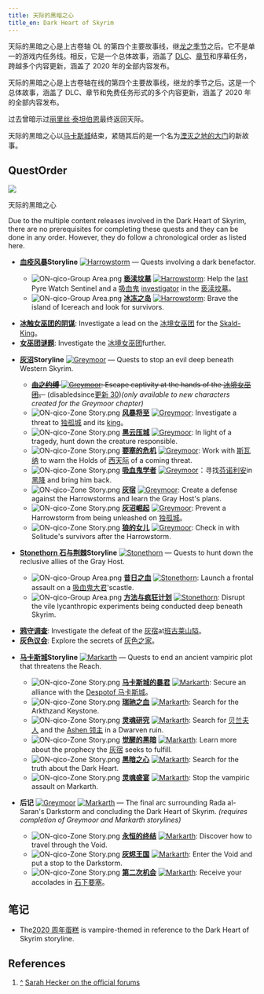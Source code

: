 ```yaml
---
title: 天际的黑暗之心
title_en: Dark Heart of Skyrim
---
```


天际的黑暗之心是上古卷轴 OL
的第四个主要故事线，继[龙之季节](/quest/season-of-the-dragon)之后。它不是单一的游戏内任务线。相反，它是一个总体故事，涵盖了
[DLC](/dlc)、[章节](/chapter)和序幕任务，跨越多个内容更新，涵盖了 2020 年的全部内容发布。

天际的黑暗之心是上古卷轴在线的第四个主要故事线，继龙的季节之后。这是一个总体故事，涵盖了
DLC、章节和免费任务形式的多个内容更新，涵盖了 2020 年的全部内容发布。

过去曾暗示过[丽里丝·泰坦伯恩](/npc/lyris-titanborn)最终返回天际。

天际的黑暗之心以[马卡斯城](/dlc/markarth)结束，紧随其后的是一个名为[湮灭之地的大门](/quest/gates-of-oblivion)的新故事。

## QuestOrder

![](//images.uesp.net/thumb/5/56/DarkHeartofSkyrimNewsImage.jpg)

<p class="text-gray-500 text-sm text-center">天际的黑暗之心</p>

Due to the multiple content releases involved in the Dark Heart of Skyrim, there are no prerequisites for completing
these quests and they can be done in any order. However, they do follow a chronological order as listed here.

- **[血疫风暴](/wiki/Online:Harrowstorm "血疫风暴 (Harrowstorm)")Storyline**
  [![Harrowstorm](//images.uesp.net/thumb/c/c8/ON-icon-Dungeon_DLC.png)](/wiki/Online:Harrowstorm "血疫风暴 (Harrowstorm)")
  — Quests involving a dark benefactor.

  - ![ON-qico-Group Area.png](//images.uesp.net/thumb/a/a6/ON-qico-Group_Area.png)
    **[亵渎坟墓](/quest/unhallowed-grave "Unhallowed坟墓(quest) (Unhallowed Grave (quest))")**
    [![Harrowstorm](//images.uesp.net/thumb/c/c8/ON-icon-Dungeon_DLC.png)](/wiki/Online:Harrowstorm "血疫风暴 (Harrowstorm)"):
    Help the [last](/npc/shelaria "谢拉莉亚 (Shelaria)") Pyre Watch Sentinel and a
    [吸血鬼](/npc/vampire "吸血鬼(非玩家角色) (Vampire (NPC))") [investigator](/npc/fennorian "芬诺利安 (Fennorian)") in
    the [亵渎坟墓](/location/unhallowed-grave "亵渎坟墓 (Unhallowed Grave)")。
  - ![ON-qico-Group Area.png](//images.uesp.net/thumb/a/a6/ON-qico-Group_Area.png)
    **[冰冻之岛](/quest/the-frozen-isle "冰冻之岛 (The Frozen Isle)")**
    [![Harrowstorm](//images.uesp.net/thumb/c/c8/ON-icon-Dungeon_DLC.png)](/wiki/Online:Harrowstorm "血疫风暴 (Harrowstorm)"):
    Brave the island of Icereach and look for survivors.

* **[冰触女巫团的阴谋](/quest/the-coven-conspiracy "冰触女巫团的阴谋 (The Coven Conspiracy)")**: Investigate a lead on
  the [冰境女巫团](/faction/icereach-coven "冰境女巫团 (Icereach Coven)") for the
  [Skald-King](/npc/jorunn-the-skald-king "斯卡德王乔伦 (Jorunn the Skald-King)")。
* **[女巫团谜题](/quest/the-coven-conundrum "女巫团谜题 (The Coven Conundrum)")**: Investigate the
  [冰境女巫团](/faction/icereach-coven "冰境女巫团 (Icereach Coven)")further.

- **[灰沼](/wiki/Online:Greymoor "灰沼 (Greymoor)")Storyline**
  [![Greymoor](//images.uesp.net/thumb/0/02/ON-icon-alliance-Solitude.png)](/wiki/Online:Greymoor "灰沼 (Greymoor)") —
  Quests to stop an evil deep beneath Western Skyrim.

  - ~~**[血之约缚](/quest/bound-in-blood "血之约缚 (Bound in Blood)")**
    [![Greymoor](//images.uesp.net/thumb/0/02/ON-icon-alliance-Solitude.png)](/wiki/Online:Greymoor "灰沼 (Greymoor)"):
    Escape captivity at the hands of the
    [冰境女巫团](/faction/icereach-coven "冰境女巫团 (Icereach Coven)")。~~ (disabledsince[更新 30](/wiki/Online:Update_30 "更新30 (Update 30)"))_(only
    available to new characters created for the Greymoor chapter)_
  - ![ON-qico-Zone Story.png](//images.uesp.net/thumb/b/b4/ON-qico-Zone_Story.png)
    **[风暴将至](/quest/the-gathering-storm "风暴将至 (The Gathering Storm)")**
    [![Greymoor](//images.uesp.net/thumb/0/02/ON-icon-alliance-Solitude.png)](/wiki/Online:Greymoor "灰沼 (Greymoor)"):
    Investigate a threat to [独孤城](/location/solitude "独孤城 (Solitude)") and its
    [king](/npc/high-king-svargrim "至高王斯瓦格里姆 (High King Svargrim)")。
  - ![ON-qico-Zone Story.png](//images.uesp.net/thumb/b/b4/ON-qico-Zone_Story.png)
    **[黑云压城](/quest/dark-clouds-over-solitude "黑云压城 (Dark Clouds Over Solitude)")**
    [![Greymoor](//images.uesp.net/thumb/0/02/ON-icon-alliance-Solitude.png)](/wiki/Online:Greymoor "灰沼 (Greymoor)"):
    In light of a tragedy, hunt down the creature responsible.
  - ![ON-qico-Zone Story.png](//images.uesp.net/thumb/b/b4/ON-qico-Zone_Story.png)
    **[要塞的危机](/quest/danger-in-the-holds "要塞的危机 (Danger in the Holds)")**
    [![Greymoor](//images.uesp.net/thumb/0/02/ON-icon-alliance-Solitude.png)](/wiki/Online:Greymoor "灰沼 (Greymoor)"):
    Work with [斯瓦纳](/npc/svana "斯瓦纳 (Svana)") to warn the Holds of
    [西天际](/location/western-skyrim "西天际 (Western Skyrim)") of a coming threat.
  - ![ON-qico-Zone Story.png](//images.uesp.net/thumb/b/b4/ON-qico-Zone_Story.png)
    **[吸血鬼学者](/quest/the-vampire-scholar "吸血鬼学者 (The Vampire Scholar)")**
    [![Greymoor](//images.uesp.net/thumb/0/02/ON-icon-alliance-Solitude.png)](/wiki/Online:Greymoor "灰沼 (Greymoor)")：寻找[芬诺利安](/npc/fennorian "芬诺利安 (Fennorian)")in[黑降](/location/blackreach-greymoor-caverns "黑降：灰沼洞穴 (Blackreach: Greymoor Caverns)")
    and bring him back.
  - ![ON-qico-Zone Story.png](//images.uesp.net/thumb/b/b4/ON-qico-Zone_Story.png)
    **[灰宿](/quest/the-gray-host "灰宿 (The Gray Host)")**
    [![Greymoor](//images.uesp.net/thumb/0/02/ON-icon-alliance-Solitude.png)](/wiki/Online:Greymoor "灰沼 (Greymoor)"):
    Create a defense against the Harrowstorms and learn the Gray Host's plans.
  - ![ON-qico-Zone Story.png](//images.uesp.net/thumb/b/b4/ON-qico-Zone_Story.png)
    **[灰沼崛起](/quest/greymoor-rising "灰沼崛起 (Greymoor Rising)")**
    [![Greymoor](//images.uesp.net/thumb/0/02/ON-icon-alliance-Solitude.png)](/wiki/Online:Greymoor "灰沼 (Greymoor)"):
    Prevent a Harrowstorm from being unleashed on [独孤城](/location/solitude "独孤城 (Solitude)")。
  - ![ON-qico-Zone Story.png](//images.uesp.net/thumb/b/b4/ON-qico-Zone_Story.png)
    **[狼的女儿](/quest/daughter-of-the-wolf "狼的女儿 (Daughter of the Wolf)")**
    [![Greymoor](//images.uesp.net/thumb/0/02/ON-icon-alliance-Solitude.png)](/wiki/Online:Greymoor "灰沼 (Greymoor)"):
    Check in with Solitude's survivors after the Harrowstorm.

* **[Stonethorn 石与荆棘](/wiki/Online:Stonethorn "Stonethorn 石与荆棘 (Stonethorn)")Storyline**
  [![Stonethorn](//images.uesp.net/thumb/c/c8/ON-icon-Dungeon_DLC.png)](/wiki/Online:Stonethorn "Stonethorn 石与荆棘 (Stonethorn)")
  — Quests to hunt down the reclusive allies of the Gray Host.

  - ![ON-qico-Group Area.png](//images.uesp.net/thumb/a/a6/ON-qico-Group_Area.png)
    **[昔日之血](/quest/blood-of-the-past "昔日之血 (Blood of the Past)")**
    [![Stonethorn](//images.uesp.net/thumb/c/c8/ON-icon-Dungeon_DLC.png)](/wiki/Online:Stonethorn "Stonethorn 石与荆棘 (Stonethorn)"):
    Launch a frontal assault on a [吸血鬼大君](/npc/lady-thorn "荆棘夫人 (Lady Thorn)")'scastle.
  - ![ON-qico-Group Area.png](//images.uesp.net/thumb/a/a6/ON-qico-Group_Area.png)
    **[方法与疯狂计划](/quest/method-and-madness "方法与疯狂计划 (Method and Madness)")**
    [![Stonethorn](//images.uesp.net/thumb/c/c8/ON-icon-Dungeon_DLC.png)](/wiki/Online:Stonethorn "Stonethorn 石与荆棘 (Stonethorn)"):
    Disrupt the vile lycanthropic experiments being conducted deep beneath Skyrim.

- **[鸦守调查](/quest/the-ravenwatch-inquiry "鸦守调查 (The Ravenwatch Inquiry)")**: Investigate the defeat of the
  [灰宿](/faction/gray-host "灰宿 (Gray Host)")at[班古莱山隘](/location/bangkorai "班古莱 (Bangkorai)")。
- **[灰色议会](/quest/the-gray-council "灰色议会 (The Gray Council)")**: Explore the secrets of
  [灰色之家](/location/grayhome "灰色之家 (Grayhome)")。

* **[马卡斯城](/wiki/Online:Markarth_(DLC) "马卡斯城（DLC） (Markarth (DLC))")Storyline**
  [![Markarth](//images.uesp.net/thumb/d/d3/ON-icon-Markarth_02.png)](/wiki/Online:Markarth_(DLC) "马卡斯城 (Markarth)")
  — Quests to end an ancient vampiric plot that threatens the Reach.

  - ![ON-qico-Zone Story.png](//images.uesp.net/thumb/b/b4/ON-qico-Zone_Story.png)
    **[马卡斯城的暴君](/quest/the-despot-of-markarth "马卡斯城的暴君 (The Despot of Markarth)")**
    [![Markarth](//images.uesp.net/thumb/d/d3/ON-icon-Markarth_02.png)](/wiki/Online:Markarth_(DLC) "马卡斯城 (Markarth)"):
    Secure an alliance with the [Despotof 马卡斯城](/npc/ard-caddach "卡达赫城主 (Ard Caddach)")。
  - ![ON-qico-Zone Story.png](//images.uesp.net/thumb/b/b4/ON-qico-Zone_Story.png)
    **[瑞驰之血](/quest/blood-of-the-reach "瑞驰之血 (Blood of the Reach)")**
    [![Markarth](//images.uesp.net/thumb/d/d3/ON-icon-Markarth_02.png)](/wiki/Online:Markarth_(DLC) "马卡斯城 (Markarth)"):
    Search for the Arkthzand Keystone.
  - ![ON-qico-Zone Story.png](//images.uesp.net/thumb/b/b4/ON-qico-Zone_Story.png)
    **[灵魂研究](/quest/the-study-of-souls "灵魂研究 (The Study of Souls)")**
    [![Markarth](//images.uesp.net/thumb/d/d3/ON-icon-Markarth_02.png)](/wiki/Online:Markarth_(DLC) "马卡斯城 (Markarth)"):
    Search for [贝兰夫人](/npc/lady-belain "贝兰夫人 (Lady Belain)") and the
    [Ashen 领主](/npc/rada-al-saran "拉达·阿尔-萨兰 (Rada al-Saran)") in a Dwarven ruin.
  - ![ON-qico-Zone Story.png](//images.uesp.net/thumb/b/b4/ON-qico-Zone_Story.png)
    **[觉醒的黑暗](/quest/the-awakening-darkness "觉醒的黑暗 (The Awakening Darkness)")**
    [![Markarth](//images.uesp.net/thumb/d/d3/ON-icon-Markarth_02.png)](/wiki/Online:Markarth_(DLC) "马卡斯城 (Markarth)"):
    Learn more about the prophecy the [灰宿](/faction/gray-host "灰宿 (Gray Host)") seeks to fulfill.
  - ![ON-qico-Zone Story.png](//images.uesp.net/thumb/b/b4/ON-qico-Zone_Story.png)
    **[黑暗之心](/quest/the-dark-heart "黑暗之心 (The Dark Heart)")**
    [![Markarth](//images.uesp.net/thumb/d/d3/ON-icon-Markarth_02.png)](/wiki/Online:Markarth_(DLC) "马卡斯城 (Markarth)"):
    Search for the truth about the Dark Heart.
  - ![ON-qico-Zone Story.png](//images.uesp.net/thumb/b/b4/ON-qico-Zone_Story.png)
    **[灵魂盛宴](/quest/a-feast-of-souls "灵魂盛宴 (A Feast of Souls)")**
    [![Markarth](//images.uesp.net/thumb/d/d3/ON-icon-Markarth_02.png)](/wiki/Online:Markarth_(DLC) "马卡斯城 (Markarth)"):
    Stop the vampiric assault on Markarth.

- **后记**
  [![Greymoor](//images.uesp.net/thumb/0/02/ON-icon-alliance-Solitude.png)](/wiki/Online:Greymoor "灰沼 (Greymoor)")
  [![Markarth](//images.uesp.net/thumb/d/d3/ON-icon-Markarth_02.png)](/wiki/Online:Markarth_(DLC) "马卡斯城 (Markarth)")
  — The final arc surrounding Rada al-Saran's Darkstorm and concluding the Dark Heart of Skyrim. _(requires completion
  of Greymoor and Markarth storylines)_

  - ![ON-qico-Zone Story.png](//images.uesp.net/thumb/b/b4/ON-qico-Zone_Story.png)
    **[永恒的终结](/quest/the-end-of-eternity "永恒的终结 (The End of Eternity)")**
    [![Markarth](//images.uesp.net/thumb/d/d3/ON-icon-Markarth_02.png)](/wiki/Online:Markarth_(DLC) "马卡斯城 (Markarth)"):
    Discover how to travel through the Void.
  - ![ON-qico-Zone Story.png](//images.uesp.net/thumb/b/b4/ON-qico-Zone_Story.png)
    **[灰烬王国](/quest/kingdom-of-ash "灰烬王国 (Kingdom of Ash)")**
    [![Markarth](//images.uesp.net/thumb/d/d3/ON-icon-Markarth_02.png)](/wiki/Online:Markarth_(DLC) "马卡斯城 (Markarth)"):
    Enter the Void and put a stop to the Darkstorm.
  - ![ON-qico-Zone Story.png](//images.uesp.net/thumb/b/b4/ON-qico-Zone_Story.png)
    **[第二次机会](/quest/second-chances "第二次机会 (Second Chances)")**
    [![Markarth](//images.uesp.net/thumb/d/d3/ON-icon-Markarth_02.png)](/wiki/Online:Markarth_(DLC) "马卡斯城 (Markarth)"):
    Receive your accolades in [石下要塞](/location/understone-keep "石下要塞 (Understone Keep)")。

## 笔记

- The[2020 周年蛋糕](/wiki/Online:Jubilee_Cake_2020 "2020周年蛋糕 (Jubilee Cake 2020)") is vampire-themed in reference
  to the Dark Heart of Skyrim storyline.

## References

1. [^](#cite_ref-1)
   [Sarah Hecker on the official forums](https://forums.elderscrollsonline.com/en/discussion/comment/6524018)
